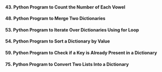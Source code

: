 #### 43. Python Program to Count the Number of Each Vowel
#### 48. Python Program to Merge Two Dictionaries
#### 53. Python Program to Iterate Over Dictionaries Using for Loop
#### 54. Python Program to Sort a Dictionary by Value
#### 59. Python Program to Check if a Key is Already Present in a Dictionary
#### 75. Python Program to Convert Two Lists Into a Dictionary
